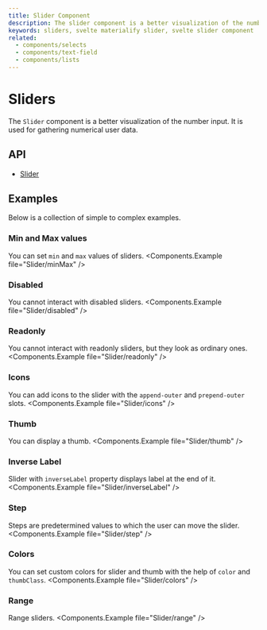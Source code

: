 ```yaml
---
title: Slider Component
description: The slider component is a better visualization of the number input. It is used for gathering numerical user data.
keywords: sliders, svelte materialify slider, svelte slider component
related:
  - components/selects
  - components/text-field
  - components/lists
---
```


# Sliders

The `Slider` component is a better visualization of the number input. It is used for gathering numerical user data.

## API

- [Slider](/api/Slider/)

## Examples

Below is a collection of simple to complex examples.

### Min and Max values

You can set `min` and `max` values of sliders.
<Components.Example file="Slider/minMax" />

### Disabled

You cannot interact with disabled sliders.
<Components.Example file="Slider/disabled" />

### Readonly

You cannot interact with readonly sliders, but they look as ordinary ones.
<Components.Example file="Slider/readonly" />

### Icons

You can add icons to the slider with the `append-outer` and `prepend-outer` slots.
<Components.Example file="Slider/icons" />

### Thumb

You can display a thumb.
<Components.Example file="Slider/thumb" />

### Inverse Label

Slider with `inverseLabel` property displays label at the end of it.
<Components.Example file="Slider/inverseLabel" />

### Step

Steps are predetermined values to which the user can move the slider.
<Components.Example file="Slider/step" />

### Colors

You can set custom colors for slider and thumb with the help of `color` and `thumbClass`.
<Components.Example file="Slider/colors" />

### Range

Range sliders.
<Components.Example file="Slider/range" />
